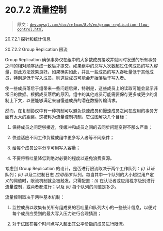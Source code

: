 # 20.7.2 流量控制

> 原文：[`dev.mysql.com/doc/refman/8.0/en/group-replication-flow-control.html`](https://dev.mysql.com/doc/refman/8.0/en/group-replication-flow-control.html)

20.7.2.1 探针和统计信息

20.7.2.2 Group Replication 限流

Group Replication 确保事务仅在组中的大多数成员接收并就同时发送的所有事务之间的相对顺序达成一致后才提交。如果组中的总写入次数超过任何成员的写入容量，则此方法效果良好。如果确实如此，并且一些成员的写入吞吐量低于其他成员，特别是低于写入成员，则这些成员可能会开始落后于写入者。

使一些成员落后于组带来一些问题后果，特别是，这些成员上的读取可能会显示非常旧的数据。根据成员落后的原因，组中的其他成员可能需要保存更多或更少的复制上下文，以便能够满足来自慢速成员的潜在数据传输请求。

然而，在复制协议中有一种机制可以避免快速成员和慢速成员之间在应用的事务方面有太大的距离。这被称为流量控制机制。它试图解决几个目标：

1.  保持成员之间足够接近，使缓冲和成员之间的去同步问题变得不那么严重；

1.  快速适应不同工作负载或组中更多写入者等不同条件；

1.  给每个成员公平分享可用写入容量；

1.  不要将吞吐量降低到绝对必要的程度以避免浪费资源。

考虑到 Group Replication 的设计，是否进行限流取决于两个工作队列：*(i)* *认证* 队列；*(ii)* 以及二进制日志 *应用程序* 队列。每当其中一个队列的大小超过用户定义的阈值时，限流机制就会被触发。只需配置：*(i)* 在认证者或应用程序级别进行流量控制，或两者都进行；以及 *(ii)* 每个队列的阈值是多少。

流量控制取决于两种基本机制：

1.  监控成员以收集有关所有组成员的吞吐量和队列大小的一些统计信息，以便对每个成员应受到的最大写入压力进行合理猜测；

1.  对于试图在每个时间点写入超出其公平份额的成员进行限流。

